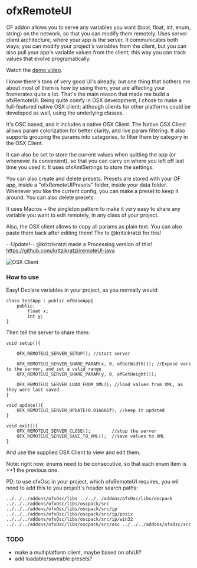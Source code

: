 # ofxRemoteUI


OF addon allows you to serve any variables you want (bool, float, int, enum, string) on the network, so that you can modify them remotely. Uses server client architecture, where your app is the server. It communicates both ways; you can modify your project's variables from the client, but you can also pull your app's variable values from the client; this way you can track values that evolve programatically.

Watch the [demo video](http://youtu.be/QVyAiopGK4U).

I know there's tons of very good UI's already, but one thing that bothers me about most of them is how by using them, your are affecting your framerates quite a lot. That's the main reason that made me build a ofxRemoteUI. Being quite comfy in OSX development, I chose to make a full-featured native OSX client; although clients for other platforms could be developed as well, using the underlying classes.

It's OSC based, and it includes a native OSX Client. The Native OSX Client allows param colorization for better clarity, and live param filtering. It also supports grouping the params into categories, to filter them by category in the OSX Client.

It can also be set to store the current values when quitting the app (or whenever its convenient), so that you can carry on where you left off last time you used it. It uses ofxXmlSettings to store the settings. 

You can also create and delete presets. Presets are stored with your OF app, inside a "ofxRemoteUIPresets" folder, inside your data folder. Whenever you like the current config, you can make a preset to keep it around. You can also delete presets.

It uses Macros + the singleton pattern to make it very easy to share any variable you want to edit remotely, in any class of your project. 

Also, the OSX client allows to copy all params as plain text. You can also paste them back after editing them! Thx to @kritzikratzi for this!

--Update!-- @kritzikratzi made a Processing version of this! https://github.com/kritzikratzi/remoteUI-java


![OSX Client](http://farm4.staticflickr.com/3721/9062611508_e86273db52_o.png "OSX Client")

### How to use

Easy! Declare variables in your project, as you normally would:

	class testApp : public ofBaseApp{
		public:
			float x;
			int y;
	}

Then tell the server to share them:

	void setup(){	
	
		OFX_REMOTEUI_SERVER_SETUP(); //start server
		
		OFX_REMOTEUI_SERVER_SHARE_PARAM(x, 0, ofGetWidth()); //Expose vars to the server, and set a valid range
		OFX_REMOTEUI_SERVER_SHARE_PARAM(y, 0, ofGetHeight());

		OFX_REMOTEUI_SERVER_LOAD_FROM_XML(); //load values from XML, as they were last saved
	}
	
	void update(){
		OFX_REMOTEUI_SERVER_UPDATE(0.016666f); //keep it updated
	}
	
	void exit(){
		OFX_REMOTEUI_SERVER_CLOSE();		//stop the server
		OFX_REMOTEUI_SERVER_SAVE_TO_XML();	//save values to XML
	}

And use the supplied OSX Client to view and edit them.

Note: right now, enums need to be consecutive, so that each enum item is ++1 the previous one.

PD: to use ofxOsc in your project, which ofxRemoteUI requires, you wil need to add this to you project's header search paths:

    ../../../addons/ofxOsc/libs ../../../addons/ofxOsc/libs/oscpack ../../../addons/ofxOsc/libs/oscpack/src ../../../addons/ofxOsc/libs/oscpack/src/ip ../../../addons/ofxOsc/libs/oscpack/src/ip/posix ../../../addons/ofxOsc/libs/oscpack/src/ip/win32 ../../../addons/ofxOsc/libs/oscpack/src/osc ../../../addons/ofxOsc/src

### TODO

- make a multiplatform client, maybe based on ofxUI?
- add loadable/saveable presets?
